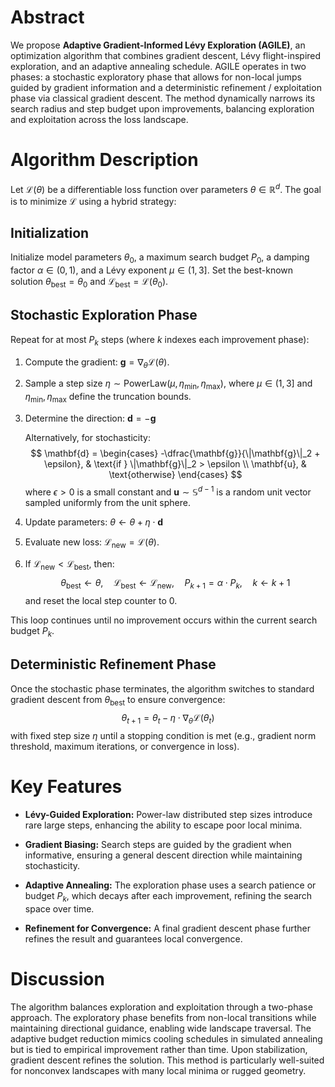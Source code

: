 # Abstract
 
We propose **Adaptive Gradient-Informed Lévy Exploration (AGILE)**, an
optimization algorithm that combines gradient descent, Lévy
flight-inspired exploration, and an adaptive annealing schedule. AGILE
operates in two phases: a stochastic exploratory phase that allows for
non-local jumps guided by gradient information and a deterministic
refinement / exploitation phase via classical gradient descent. The
method dynamically narrows its search radius and step budget upon
improvements, balancing exploration and exploitation across the loss
landscape.

# Algorithm Description

Let $\mathcal{L}(\theta)$ be a differentiable loss function over
parameters $\theta \in \mathbb{R}^d$. The goal is to minimize
$\mathcal{L}$ using a hybrid strategy:

## Initialization

Initialize model parameters $\theta_0$, a maximum search budget $P_0$, a
damping factor $\alpha \in (0, 1)$, and a Lévy exponent
$\mu \in (1, 3]$. Set the best-known solution
$\theta_{\text{best}} = \theta_0$ and
$\mathcal{L}_{\text{best}} = \mathcal{L}(\theta_0)$.

## Stochastic Exploration Phase

Repeat for at most $P_k$ steps (where $k$ indexes each improvement
phase):

1.  Compute the gradient:
    $\mathbf{g} = \nabla_\theta \mathcal{L}(\theta)$.

2.  Sample a step size
    $\eta \sim \text{PowerLaw}(\mu, \eta_{\min}, \eta_{\max})$, where
    $\mu \in (1, 3]$ and $\eta_{\min}, \eta_{\max}$ define the
    truncation bounds.

3.  Determine the direction: $\mathbf{d} = -\mathbf{g}$

    Alternatively, for stochasticity: 
    $$
    \mathbf{d} =
        \begin{cases}
            -\dfrac{\mathbf{g}}{\|\mathbf{g}\|_2 + \epsilon}, & \text{if } \|\mathbf{g}\|_2 > \epsilon \\
            \mathbf{u}, & \text{otherwise}
        \end{cases}
    $$ 
        where $\epsilon > 0$ is a small constant and
    $\mathbf{u} \sim \mathbb{S}^{d-1}$ is a random unit vector sampled
    uniformly from the unit sphere.

4.  Update parameters:
    $\theta \leftarrow \theta + \eta \cdot \mathbf{d}$

5.  Evaluate new loss: $\mathcal{L}_{\text{new}} = \mathcal{L}(\theta)$.

6.  If $\mathcal{L}_{\text{new}} < \mathcal{L}_{\text{best}}$, then:
    $$\theta_{\text{best}} \leftarrow \theta, \quad \mathcal{L}_{\text{best}} \leftarrow \mathcal{L}_{\text{new}}, \quad P_{k+1} = \alpha \cdot P_k, \quad k \leftarrow k+1$$
    and reset the local step counter to 0.

This loop continues until no improvement occurs within the current
search budget $P_k$.

## Deterministic Refinement Phase

Once the stochastic phase terminates, the algorithm switches to standard
gradient descent from $\theta_{\text{best}}$ to ensure convergence:
$$\theta_{t+1} = \theta_t - \eta \cdot \nabla_\theta \mathcal{L}(\theta_t)$$
with fixed step size $\eta$ until a stopping condition is met (e.g.,
gradient norm threshold, maximum iterations, or convergence in loss).

# Key Features

-   **Lévy-Guided Exploration:** Power-law distributed step sizes
    introduce rare large steps, enhancing the ability to escape poor
    local minima.

-   **Gradient Biasing:** Search steps are guided by the gradient when
    informative, ensuring a general descent direction while maintaining
    stochasticity.

-   **Adaptive Annealing:** The exploration phase uses a search patience
    or budget $P_k$, which decays after each improvement, refining the
    search space over time.

-   **Refinement for Convergence:** A final gradient descent phase
    further refines the result and guarantees local convergence.

# Discussion

The algorithm balances exploration and exploitation through a two-phase
approach. The exploratory phase benefits from non-local transitions
while maintaining directional guidance, enabling wide landscape
traversal. The adaptive budget reduction mimics cooling schedules in
simulated annealing but is tied to empirical improvement rather than
time. Upon stabilization, gradient descent refines the solution. This
method is particularly well-suited for nonconvex landscapes with many
local minima or rugged geometry.
